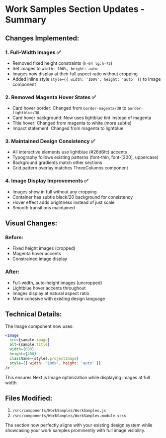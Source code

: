 # Work Samples Section Updates - Summary

## Changes Implemented:

### 1. **Full-Width Images** ✅
- Removed fixed height constraints (`h-64 lg:h-72`)
- Set images to `width: 100%, height: auto` 
- Images now display at their full aspect ratio without cropping
- Added inline style `style={{ width: '100%', height: 'auto' }}` to Image component

### 2. **Removed Magenta Hover States** ✅
- Card hover border: Changed from `border-magenta/30` to `border-lightblue/30`
- Card hover background: Now uses lightblue tint instead of magenta
- Title hover: Changed from magenta to white (more subtle)
- Impact statement: Changed from magenta to lightblue

### 3. **Maintained Design Consistency** ✅
- All interactive elements use lightblue (#26d6fc) accents
- Typography follows existing patterns (font-thin, font-[200], uppercase)
- Background gradients match other sections
- Grid pattern overlay matches ThreeColumns component

### 4. **Image Display Improvements** ✅
- Images show in full without any cropping
- Container has subtle black/20 background for consistency
- Hover effect adds brightness instead of just scale
- Smooth transitions maintained

## Visual Changes:

### Before:
- Fixed height images (cropped)
- Magenta hover accents
- Constrained image display

### After:
- Full-width, auto-height images (uncropped)
- Lightblue hover accents throughout
- Images display at natural aspect ratio
- More cohesive with existing design language

## Technical Details:

The Image component now uses:
```jsx
<Image
  src={sample.image}
  alt={sample.title}
  width={600}
  height={400}
  className={styles.projectImage}
  style={{ width: '100%', height: 'auto' }}
/>
```

This ensures Next.js Image optimization while displaying images at full width.

## Files Modified:
1. `/src/components/WorkSamples/WorkSamples.js`
2. `/src/components/WorkSamples/WorkSamples.module.scss`

The section now perfectly aligns with your existing design system while showcasing your work samples prominently with full image visibility.
